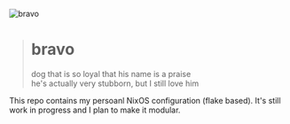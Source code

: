 ![bravo](https://github.com/lo-kiss/bravo/assets/115636509/62f3a689-c3c1-4697-bffb-d5661d9c969b)


<blockquote>
  <h1>bravo</h1>
  dog that is so loyal that his name is a praise<br>
  he's actually very stubborn, but I still love him
</blockquote>

This repo contains my persoanl NixOS configuration (flake based). It's still work in progress and I plan to make it modular.
